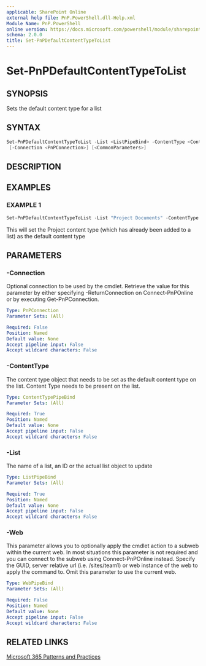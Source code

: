 ```yaml
---
applicable: SharePoint Online
external help file: PnP.PowerShell.dll-Help.xml
Module Name: PnP.PowerShell
online version: https://docs.microsoft.com/powershell/module/sharepoint-pnp/set-pnpdefaultcontenttypetolist
schema: 2.0.0
title: Set-PnPDefaultContentTypeToList
---
```


# Set-PnPDefaultContentTypeToList

## SYNOPSIS
Sets the default content type for a list

## SYNTAX

```powershell
Set-PnPDefaultContentTypeToList -List <ListPipeBind> -ContentType <ContentTypePipeBind> [-Web <WebPipeBind>]
 [-Connection <PnPConnection>] [<CommonParameters>]
```

## DESCRIPTION

## EXAMPLES

### EXAMPLE 1
```powershell
Set-PnPDefaultContentTypeToList -List "Project Documents" -ContentType "Project"
```

This will set the Project content type (which has already been added to a list) as the default content type

## PARAMETERS

### -Connection
Optional connection to be used by the cmdlet. Retrieve the value for this parameter by either specifying -ReturnConnection on Connect-PnPOnline or by executing Get-PnPConnection.

```yaml
Type: PnPConnection
Parameter Sets: (All)

Required: False
Position: Named
Default value: None
Accept pipeline input: False
Accept wildcard characters: False
```

### -ContentType
The content type object that needs to be set as the default content type on the list. Content Type needs to be present on the list.

```yaml
Type: ContentTypePipeBind
Parameter Sets: (All)

Required: True
Position: Named
Default value: None
Accept pipeline input: False
Accept wildcard characters: False
```

### -List
The name of a list, an ID or the actual list object to update

```yaml
Type: ListPipeBind
Parameter Sets: (All)

Required: True
Position: Named
Default value: None
Accept pipeline input: False
Accept wildcard characters: False
```

### -Web
This parameter allows you to optionally apply the cmdlet action to a subweb within the current web. In most situations this parameter is not required and you can connect to the subweb using Connect-PnPOnline instead. Specify the GUID, server relative url (i.e. /sites/team1) or web instance of the web to apply the command to. Omit this parameter to use the current web.

```yaml
Type: WebPipeBind
Parameter Sets: (All)

Required: False
Position: Named
Default value: None
Accept pipeline input: False
Accept wildcard characters: False
```

## RELATED LINKS

[Microsoft 365 Patterns and Practices](https://aka.ms/m365pnp)